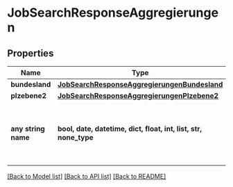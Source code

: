 # JobSearchResponseAggregierungen


## Properties
Name | Type | Description | Notes
------------ | ------------- | ------------- | -------------
**bundesland** | [**JobSearchResponseAggregierungenBundesland**](JobSearchResponseAggregierungenBundesland.md) |  | [optional] 
**plzebene2** | [**JobSearchResponseAggregierungenPlzebene2**](JobSearchResponseAggregierungenPlzebene2.md) |  | [optional] 
**any string name** | **bool, date, datetime, dict, float, int, list, str, none_type** | any string name can be used but the value must be the correct type | [optional]

[[Back to Model list]](../README.md#documentation-for-models) [[Back to API list]](../README.md#documentation-for-api-endpoints) [[Back to README]](../README.md)


